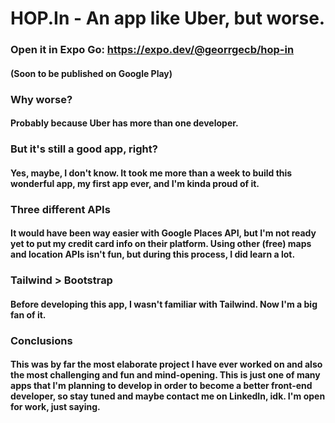 # HOP.In - An app like Uber, but worse.

### Open it in Expo Go: https://expo.dev/@georrgecb/hop-in

#### (Soon to be published on Google Play)

### Why worse?

#### Probably because Uber has more than one developer.

### But it's still a good app, right?

#### Yes, maybe, I don't know. It took me more than a week to build this wonderful app, my first app ever, and I'm kinda proud of it.

### Three different APIs

#### It would have been way easier with Google Places API, but I'm not ready yet to put my credit card info on their platform. Using other (free) maps and location APIs isn't fun, but during this process, I did learn a lot.

### Tailwind > Bootstrap

#### Before developing this app, I wasn't familiar with Tailwind. Now I'm a big fan of it.

### Conclusions

#### This was by far the most elaborate project I have ever worked on and also the most challenging and fun and mind-opening. This is just one of many apps that I'm planning to develop in order to become a better front-end developer, so stay tuned and maybe contact me on LinkedIn, idk. I'm open for work, just saying.
